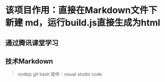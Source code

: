 
# 该项目作用：直接在Markdown文件下新建 md，运行build.js直接生成为html
## 通过腾讯课堂学习
## 技术Markdown
> nodejs
> git bash
软件：visual studio code

